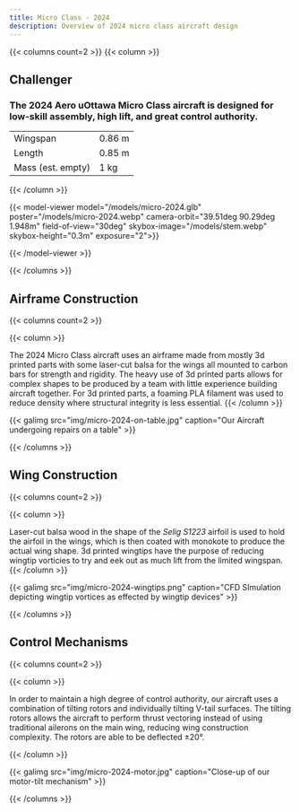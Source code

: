 ```yaml
---
title: Micro Class - 2024
description: Overview of 2024 micro class aircraft design
---
```


{{< columns count=2 >}}
{{< column >}}
## Challenger
### The 2024 Aero uOttawa Micro Class aircraft is designed for low-skill assembly, high lift, and great control authority.

|              |          | 
| ------       | ------   |  
| Wingspan     | 0.86 m   | 
| Length       | 0.85 m   | 
| Mass (est. empty) | 1 kg     |

{{< /column >}}

{{< model-viewer model="/models/micro-2024.glb" poster="/models/micro-2024.webp" camera-orbit="39.51deg 90.29deg 1.948m" field-of-view="30deg" skybox-image="/models/stem.webp" skybox-height="0.3m" exposure="2">}}

{{< /model-viewer >}}

{{< /columns >}}


## Airframe Construction

{{< columns count=2 >}}

{{< column >}}

The 2024 Micro Class aircraft uses an airframe made from mostly 3d printed parts with some laser-cut balsa for the wings all mounted to carbon bars for strength and rigidity. The heavy use of 3d printed parts allows for complex shapes to be produced by a team with little experience building aircraft together. For 3d printed parts, a foaming PLA filament was used to reduce density where structural integrity is less essential. 
{{< /column >}}

{{< galimg src="img/micro-2024-on-table.jpg" caption="Our Aircraft undergoing repairs on a table" >}}

{{< /columns >}}

## Wing Construction

{{< columns count=2 >}}

{{< column >}}

Laser-cut balsa wood in the shape of the *Selig S1223* airfoil is used to hold the airfoil in the wings, which is then coated with monokote to produce the actual wing shape. 3d printed wingtips have the purpose of reducing wingtip vorticies to try and eek out as much lift from the limited wingspan. 
{{< /column >}}
<div>
{{< galimg src="img/micro-2024-wingtips.png" caption="CFD SImulation depicting wingtip vortices as effected by wingtip devices​" >}}
</div>

{{< /columns >}}

## Control Mechanisms

{{< columns count=2 >}}

{{< column >}}

In order to maintain a high degree of control authority, our aircraft uses a combination of tilting rotors and individually tilting V-tail surfaces. The tilting rotors allows the aircraft to perform thrust vectoring instead of using traditional ailerons on the main wing, reducing wing construction complexity. The rotors are able to be deflected ±20°.

{{< /column >}}
<div>
{{< galimg src="img/micro-2024-motor.jpg" caption="Close-up of our motor-tilt mechanism​" >}}
</div>

{{< /columns >}}
